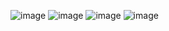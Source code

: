 
![image](https://github.com/user-attachments/assets/24ad04f3-90ae-486a-a82c-556f4a7ca5ee)
![image](https://github.com/user-attachments/assets/12c3ddb1-23fe-498f-888c-57abc13508cd)
![image](https://github.com/user-attachments/assets/912dc1bb-4649-4071-bef0-2c80d31e3aec)
![image](https://github.com/user-attachments/assets/5f8043e4-5f94-492d-8d74-f1d3f9f2b685)
